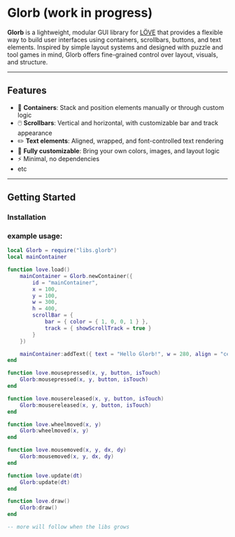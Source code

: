# Glorb (work in progress)

**Glorb** is a lightweight, modular GUI library for [LÖVE](https://love2d.org/) that provides a flexible way to build user interfaces using containers, scrollbars, buttons, and text elements. Inspired by simple layout systems and designed with puzzle and tool games in mind, Glorb offers fine-grained control over layout, visuals, and structure.

---

## Features

- 🧱 **Containers**: Stack and position elements manually or through custom logic
- 🖱️ **Scrollbars**: Vertical and horizontal, with customizable bar and track appearance
- ✏️ **Text elements**: Aligned, wrapped, and font-controlled text rendering
- 🎨 **Fully customizable**: Bring your own colors, images, and layout logic
- ⚡ Minimal, no dependencies
- etc
---

## Getting Started

### Installation

### example usage:
```lua
local Glorb = require("libs.glorb")
local mainContainer

function love.load()
	mainContainer = Glorb.newContainer({
		id = "mainContainer",
		x = 100,
		y = 100,
		w = 300,
		h = 400,
		scrollBar = {
			bar = { color = { 1, 0, 0, 1 } },
			track = { showScrollTrack = true }
		}
	})

	mainContainer:addText({ text = "Hello Glorb!", w = 280, align = "center" })
end

function love.mousepressed(x, y, button, isTouch)
	Glorb:mousepressed(x, y, button, isTouch)
end

function love.mousereleased(x, y, button, isTouch)
	Glorb:mousereleased(x, y, button, isTouch)
end

function love.wheelmoved(x, y)
	Glorb:wheelmoved(x, y)
end

function love.mousemoved(x, y, dx, dy)
	Glorb:mousemoved(x, y, dx, dy)
end

function love.update(dt)
	Glorb:update(dt)
end

function love.draw()
	Glorb:draw()
end

-- more will follow when the libs grows
```
